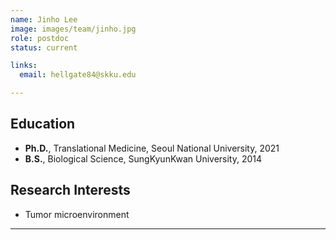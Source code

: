 ```yaml
---
name: Jinho Lee
image: images/team/jinho.jpg
role: postdoc
status: current

links:
  email: hellgate84@skku.edu

---
```



## **Education**

* **Ph.D.**, Translational Medicine, Seoul National University, 2021
* **B.S.**, Biological Science, SungKyunKwan University, 2014


## **Research Interests**

* Tumor microenvironment


---
